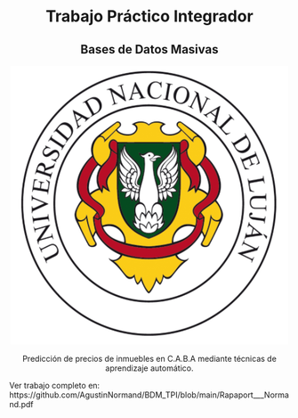 <h1 align="center">Trabajo Práctico Integrador </h1>
<h2 align="center">Bases de Datos Masivas</h2>

<p align="center">
<img src="Imagenes/logo-universidad-nacional-de-lujan.png" alt="UNLu">
</p>

<p align="center">
Predicción de precios de inmuebles en C.A.B.A mediante técnicas de aprendizaje automático.
</p>

<p>
Ver trabajo completo en: https://github.com/AgustinNormand/BDM_TPI/blob/main/Rapaport___Normand.pdf
</p>
